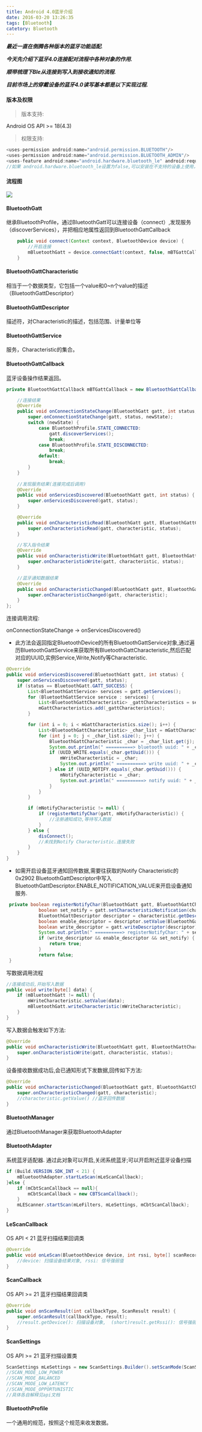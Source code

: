 ```yaml
---
title: Android 4.0蓝牙介绍
date: 2016-03-20 13:26:35
tags: [Bluetooth]
catetory: Bluetooth
---
```



***最近一直在倒腾各种版本的蓝牙功能适配.***

***今天先介绍下蓝牙4.0连接配对流程中各种对象的作用.***

***顺带梳理下Ble从连接到写入到接收通知的流程.***

***目前市场上的穿戴设备的蓝牙4.0读写基本都是以下实现过程.***


#### 版本及权限

> 版本支持: 

Android OS API >= 18(4.3)

> 权限支持: 

```java
<uses-permission android:name="android.permission.BLUETOOTH"/>
<uses-permission android:name="android.permission.BLUETOOTH_ADMIN"/>
<uses-feature android:name="android.hardware.bluetooth_le" android:required="true"/>
//如果 android.hardware.bluetooth_le设置为false,可以安装在不支持的设备上使用，判断是否支持蓝牙4.0用以下代码就可以了
```

#### 流程图

![](http://7xs2xr.com1.z0.glb.clouddn.com/bluetooth4.0)


#### BluetoothGatt
继承BluetoothProfile，通过BluetoothGatt可以连接设备（connect）,发现服务（discoverServices），并把相应地属性返回到BluetoothGattCallback 


```java
    public void connect(Context context, BluetoothDevice device) {
    	//开启连接
        mBluetoothGatt = device.connectGatt(context, false, mBTGattCallback);
    }
```
#### BluetoothGattCharacteristic
相当于一个数据类型，它包括一个value和0~n个value的描述（BluetoothGattDescriptor）

#### BluetoothGattDescriptor
描述符，对Characteristic的描述，包括范围、计量单位等

#### BluetoothGattService
服务，Characteristic的集合。

#### BluetoothGattCallback
蓝牙设备操作结果返回。

```java
private BluetoothGattCallback mBTGattCallback = new BluetoothGattCallback() {

	//连接结果
	@Override
	public void onConnectionStateChange(BluetoothGatt gatt, int status, int newState) {
		super.onConnectionStateChange(gatt, status, newState);
		switch (newState) {
			case BluetoothProfile.STATE_CONNECTED:
				gatt.discoverServices();
				break;
			case BluetoothProfile.STATE_DISCONNECTED:
				break;
			default:
				break;
		}
	}
	
	//发现服务结果(连接完成后调用)
	@Override
	public void onServicesDiscovered(BluetoothGatt gatt, int status) {
		super.onServicesDiscovered(gatt, status);
	}

	@Override
	public void onCharacteristicRead(BluetoothGatt gatt, BluetoothGattCharacteristic characteristic, int status) {
		super.onCharacteristicRead(gatt, characteristic, status);
	}

	//写入指令结果
	@Override
	public void onCharacteristicWrite(BluetoothGatt gatt, BluetoothGattCharacteristic characteristic, int status) {
		super.onCharacteristicWrite(gatt, characteristic, status);
	}

	//蓝牙通知数据结果
	@Override
	public void onCharacteristicChanged(BluetoothGatt gatt, BluetoothGattCharacteristic characteristic) {
		super.onCharacteristicChanged(gatt, characteristic);
	}
};
```

连接调用流程:

onConnectionStateChange -> onServicesDiscovered()

- 此方法会返回指定BluetoothDevice的所有BluetoothGattService对象,通过遍历BluetoothGattService来获取所有BluetoothGattCharacteristic,然后匹配对应的UUID,实例Service,Write,Notify等Characteristic.

```java
@Override
public void onServicesDiscovered(BluetoothGatt gatt, int status) {
    super.onServicesDiscovered(gatt, status);
    if (status == BluetoothGatt.GATT_SUCCESS) {
        List<BluetoothGattService> services = gatt.getServices();
        for (BluetoothGattService service : services) {
            List<BluetoothGattCharacteristic> _gattCharacteristics = service.getCharacteristics();
            mGattCharacteristics.add(_gattCharacteristics);
        }

        for (int i = 0; i < mGattCharacteristics.size(); i++) {
            List<BluetoothGattCharacteristic> _char_list = mGattCharacteristics.get(i);
            for (int j = 0; j < _char_list.size(); j++) {
                BluetoothGattCharacteristic _char = _char_list.get(j);
                System.out.println(" ==========> bluetooth uuid: " + _char.getUuid());
                if (UUID_WRITE.equals(_char.getUuid())) {
                    mWriteCharacteristic = _char;
                    System.out.println(" ==========> write uuid: " + _char.getUuid());
                } else if (UUID_NOTIFY.equals(_char.getUuid())) {
                    mNotifyCharacteristic = _char;
                    System.out.println(" ==========> notify uuid: " + _char.getUuid());
                }
            }
        }

        if (mNotifyCharacteristic != null) {
            if (registerNotifyChar(gatt, mNotifyCharacteristic)) {
				//注册通知成功,等待写入数据
            }
        } else {
            disConnect();
			//未找到Notify Characteristic.连接失败
        }
    }
}
```

- 如需开启设备蓝牙通知回传数据,需要往获取的Notify Characteristic的0x2902 BluetoothGattDescriptor中写入BluetoothGattDescriptor.ENABLE_NOTIFICATION_VALUE来开启设备通知服务.

```java
 private boolean registerNotifyChar(BluetoothGatt gatt, BluetoothGattCharacteristic characteristic) {
            boolean set_notify = gatt.setCharacteristicNotification(characteristic, false);
            BluetoothGattDescriptor descriptor = characteristic.getDescriptor(UUID.fromString("00002902-0000-1000-8000-00805f9b34fb"));
            boolean enable_descriptor = descriptor.setValue(BluetoothGattDescriptor.ENABLE_NOTIFICATION_VALUE);
            boolean write_descriptor = gatt.writeDescriptor(descriptor);
            System.out.println(" ==========> registerNotifyChar: " + set_notify + "-" + enable_descriptor + "-" + write_descriptor);
            if (write_descriptor && enable_descriptor && set_notify) {
                return true;
            }
            return false;
 }
```

写数据调用流程

```java
//连接成功后,开始写入数据
public void write(byte[] data) {
	if (mBluetoothGatt != null) {
		mWriteCharacteristic.setValue(data);
		mBluetoothGatt.writeCharacteristic(mWriteCharacteristic);
	}
}
```

写入数据会触发如下方法:

```java
@Override
public void onCharacteristicWrite(BluetoothGatt gatt, BluetoothGattCharacteristic characteristic, int status) {
	super.onCharacteristicWrite(gatt, characteristic, status);
}
```

设备接收数据成功后,会已通知形式下发数据,回传如下方法:

```java
@Override
public void onCharacteristicChanged(BluetoothGatt gatt, BluetoothGattCharacteristic characteristic) {
	super.onCharacteristicChanged(gatt, characteristic);
	//characteristic.getValue() //蓝牙回传数据
}
```

#### BluetoothManager
通过BluetoothManager来获取BluetoothAdapter

#### BluetoothAdapter
系统蓝牙适配器. 通过此对象可以开启,关闭系统蓝牙;可以开启附近蓝牙设备扫描

```java
if (Build.VERSION.SDK_INT < 21) {
	mBluetoothAdapter.startLeScan(mLeScanCallback);
}else {
	if (mCbtScanCallback == null){
		mCbtScanCallback = new CBTScanCallback();
	}
	mLEScanner.startScan(mLeFilters, mLeSettings, mCbtScanCallback);
}
```

#### LeScanCallback
OS API < 21 蓝牙扫描结果回调类

```java
@Override
public void onLeScan(BluetoothDevice device, int rssi, byte[] scanRecord) {
	//device: 扫描设备结果对象, rssi: 信号强弱值
}
```

#### ScanCallback
OS API >= 21 蓝牙扫描结果回调类

```java
@Override
public void onScanResult(int callbackType, ScanResult result) {
	super.onScanResult(callbackType, result);
	//result.getDevice(): 扫描设备对象,  (short)result.getRssi(): 信号强弱值
}
```

#### ScanSettings
OS API >= 21 蓝牙扫描设置类

```java
ScanSettings mLeSettings = new ScanSettings.Builder().setScanMode(ScanSettings.SCAN_MODE_LOW_LATENCY).build()
//SCAN_MODE_LOW_POWER
//SCAN_MODE_BALANCED
//SCAN_MODE_LOW_LATENCY
//SCAN_MODE_OPPORTUNISTIC
//具体各自解释见api文档
```
#### BluetoothProfile
一个通用的规范，按照这个规范来收发数据。


